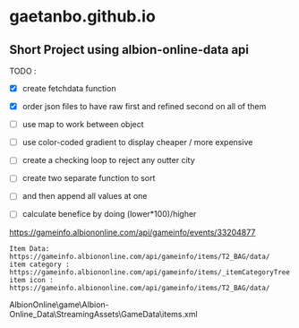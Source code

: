 # gaetanbo.github.io
## Short Project using albion-online-data api

TODO : 
- [x] create fetchdata function
- [x] order json files to have raw first and refined second on all of them
- [ ] use map to work between object
- [ ] use color-coded gradient to display cheaper / more expensive
- [ ] create a checking loop to reject any outter city

- [ ] create two separate function to sort 
- [ ] and then append all values at one

-[ ] calculate benefice by doing (lower*100)/higher



 https://gameinfo.albiononline.com/api/gameinfo/events/33204877
 
	Item Data:		https://gameinfo.albiononline.com/api/gameinfo/items/T2_BAG/data/
	item category : 	https://gameinfo.albiononline.com/api/gameinfo/items/_itemCategoryTree
	item icon : 		https://gameinfo.albiononline.com/api/gameinfo/items/T2_BAG/data/

AlbionOnline\game\Albion-Online_Data\StreamingAssets\GameData\items.xml

